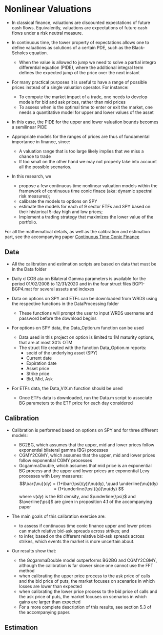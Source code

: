 # Nonlinear Valuations

- In classical finance, valuations are discounted expectations of future cash flows. Equivalently, valuations are expectations of future cash flows under a risk neutral measure.

- In continuous time, the tower property of expectations allows one to define valuations as solutions of a certain PDE, such as the Black-Scholes equation.
  - When the value is allowed to jump we need to solve a partial integro differential equation (PIDE), where the additional integral term defines the expected jump of the price over the next instant

- For many practical purposes it is useful to have a range of possible prices instead of a single valuation operator. For instance:
  - To compute the market impact of a trade, one needs to develop models for bid and ask prices, rather than mid prices
  - To assess when is the optimal time to enter or exit the market, one needs a quantitative model for upper and lower values of the asset

- In this case, the PIDE for the upper and lower valuation bounds becomes a semilinear PIDE

- Appropriate models for the ranges of prices are thus of fundamental importance in finance, since:
  - A valuation range that is too large likely implies that we miss a chance to trade
  - If too small on the other hand we may not properly take into account all the possible scenarios.

- In this research, we
  - propose a few continuous time nonlinear valuation models within the framework of continuous time conic finace (aka: dynamic spectral risk measures);
  - calibrate the models to options on SPY
  - estimate the models for each of 9 sector ETFs and SPY based on their historical 5-day high and low prices;
  - Implement a trading strategy that maximizes the lower value of the portfolio.

For all the mathematical details, as well as the calibration and estimation part, see the accompanying paper [Continuous Time Conic Finance](https://www.aimsciences.org/article/doi/10.3934/fmf.2023021)

## Data

- All the calibration and estimation scripts are based on data that must be in the Data folder

- Daily d COB ata on Bilateral Gamma parameters is available for the period 01/02/2008 to 12/31/2020 and in the four struct files BGP1-BGP4.mat for several assets and indexes

- Data on options on SPY and ETFs can be downloaded from WRDS using the respective functions in the DataProcessing folder
  - These functions will prompt the user to input  WRDS username and password before the download begins

- For options on SPY data, the Data_Option.m function can be used
  - Data used in this project on option is limited to 1M maturity options, that are at most 30% OTM
  - The struct file created with the function Data_Option.m reports:
    - secid of the underlying asset (SPY)
    - Current date
    - Expiration date
    - Asset price
    - Strike price
    - Bid, Mid, Ask

- For ETFs data, the Data_VIX.m function should be used
  - Once ETFs data is downloaded, run the Data.m script to associate BG parameters to the ETF price for each day considered

## Calibration

- Calibration is performed based on options on SPY and for three different models:
  - BG2BG, which assumes that the upper, mid and lower prices follow exponential bilateral gamma (BG) processes
  - CGMY2CGMY, which assumes that the upper, mid and lower prices follow exponential CGMY processes
  - GcgammaDouble, which assumes that mid price is an exponential BG process and the upper and lower prices are exponential Levy processes with Levy measures: $$\bar{\nu}(dy) = (1+\bar{\psi}(y))\nu(dy), \quad \underline{\nu}(dy) = (1+\underline{\psi}(y))\nu(dy) $$
  where $\nu(dy)$ is the BG density, and $\underline{\psi}$ and $\overline{\psi}$ are given in proposition 4.1 of the accompanying paper

- The main goals of this calibration exercise are:
  - to assess if continuous time conic finance upper and lower prices can match relative bid-ask spreads across strikes; and
  - to infer, based on the different relative bid-ask spreads across strikes, which events the market is more uncertain about.

- Our results show that:
  - the GcgammaDouble model outperforms BG2BG and CGMY2CGMY, although the calibration is far slower since one cannot use the FFT method
  - when calibrating the upper price process to the ask price of calls and the bid price of puts, the market focuses on scenarios in which losses are lower than expected
  - when calibrating the lower price process to the bid price of calls and the ask price of puts, the market focuses on scenarios in which gains are larger than expected
  - For a more complete description of this results, see section 5.3 of the accompanying paper.

## Estimation
